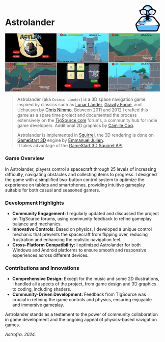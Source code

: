 <img src="img/tigslogo.png" align="right" width="80"/>

# Astrolander

[![hero image](img/astlan-hero.png)](img/astlan-hires.png)

> Astrolander (aka `Cosmic Lander`) is a 3D space navigation game inspired by classics such as [Lunar Lander](https://en.wikipedia.org/wiki/Lunar_Lander_(1979_video_game)), [Gravity Force](https://www.lemonamiga.com/games/details.php?id=1196), and Uchuusen by [Chris Nimmo](https://beadybox.itch.io/). Between 2011 and 2012 I crafted this game as a spare time project and documented the process extensively on the [TigSource.com](https://forums.tigsource.com/index.php?topic=20609.0) forums, a community hub for indie game developers. Additional 2D graphics by [Camille Coq](https://camillecee.weebly.com/).
>
>Astrolander is implemented in [Squirrel](https://github.com/albertodemichelis/squirrel), the 3D rendering is done on [GameStart 3D](https://www.youtube.com/@GameStart3D/videos) engine by [Emmanuel Julien](https://github.com/ejulien/).<br>
>It takes advantage of the [GameStart 3D Squirrel API](https://astrofra.github.io/amiga-memories/)

### Game Overview

In Astrolander, players control a spacecraft through 25 levels of increasing difficulty, navigating obstacles and collecting items to progress. I designed the game with a simplified two-button control system to optimize the experience on tablets and smartphones, providing intuitive gameplay suitable for both casual and seasoned gamers.

### Development Highlights

- **Community Engagement:** I regularly updated and discussed the project on TigSource forums, using community feedback to refine gameplay balance and mechanics.
- **Innovative Controls:** Based on physics, I developed a unique control mechanic that prevents the spacecraft from flipping over, reducing frustration and enhancing the realistic navigation feel.
- **Cross-Platform Compatibility:** I optimized Astrolander for both Windows and Android platforms to ensure smooth and responsive experiences across different devices.

### Contributions and Innovations

- **Comprehensive Design:** Except for the music and some 2D illustrations, I handled all aspects of the project, from game design and 3D graphics to coding, including shaders.
- **Community-Driven Development:** Feedback from TigSource was crucial in refining the game controls and physics, ensuring enjoyable and immersive gameplay.

Astrolander stands as a testament to the power of community collaboration in game development and the ongoing appeal of physics-based navigation games.

_Astrofra. 2024._
